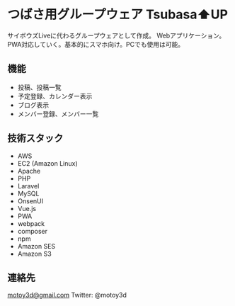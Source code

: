 # つばさ用グループウェア Tsubasa⬆UP

サイボウズLiveに代わるグループウェアとして作成。
Webアプリケーション。PWA対応していく。基本的にスマホ向け。PCでも使用は可能。

## 機能
- 投稿、投稿一覧
- 予定登録、カレンダー表示
- ブログ表示
- メンバー登録、メンバー一覧

## 技術スタック
- AWS
- EC2 (Amazon Linux)
- Apache
- PHP
- Laravel
- MySQL
- OnsenUI
- Vue.js
- PWA
- webpack
- composer
- npm
- Amazon SES
- Amazon S3

## 連絡先
motoy3d@gmail.com
Twitter: @motoy3d

